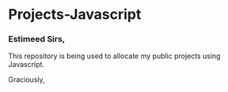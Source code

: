 # Projects-Javascript

### Estimeed Sirs,

This repository is being used to allocate my public projects using Javascript.

Graciously,
